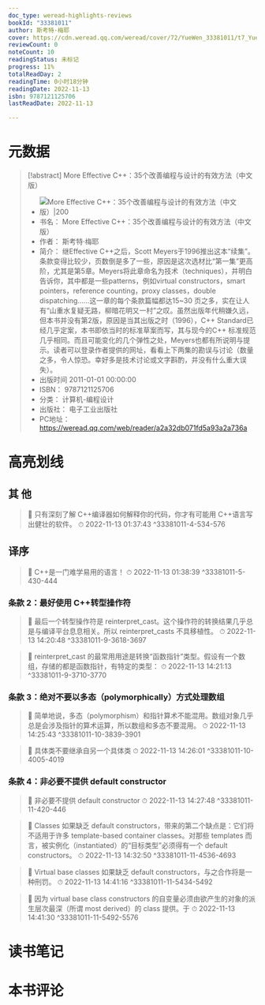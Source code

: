 ```yaml
---
doc_type: weread-highlights-reviews
bookId: "33381011"
author: 斯考特·梅耶
cover: https://cdn.weread.qq.com/weread/cover/72/YueWen_33381011/t7_YueWen_33381011.jpg
reviewCount: 0
noteCount: 10
readingStatus: 未标记
progress: 11%
totalReadDay: 2
readingTime: 0小时18分钟
readingDate: 2022-11-13
isbn: 9787121125706
lastReadDate: 2022-11-13

---
```

# 元数据
> [!abstract] More Effective C++：35个改善编程与设计的有效方法（中文版）
> - ![ More Effective C++：35个改善编程与设计的有效方法（中文版）|200](https://cdn.weread.qq.com/weread/cover/72/YueWen_33381011/t7_YueWen_33381011.jpg)
> - 书名： More Effective C++：35个改善编程与设计的有效方法（中文版）
> - 作者： 斯考特·梅耶
> - 简介： 继Effective C++之后，Scott Meyers于1996推出这本“续集”。条款变得比较少，页数倒是多了一些，原因是这次选材比“第一集”更高阶，尤其是第5章。Meyers将此章命名为技术（techniques），并明白告诉你，其中都是一些patterns，例如virtual constructors，smart pointers，reference counting，proxy classes，double dispatching……这一章的每个条款篇幅都达15~30 页之多，实在让人有“山重水复疑无路，柳暗花明又一村”之叹。虽然出版年代稍嫌久远，但本书并没有第2版，原因是当其出版之时（1996），C++ Standard已经几乎定案，本书即依当时的标准草案而写，其与现今的C++ 标准规范几乎相同。而且可能变化的几个弹性之处，Meyers也都有所说明与提示。读者可以登录作者提供的网址，看看上下两集的勘误与讨论（数量之多，令人惊恐。幸好多是技术讨论或文字斟酌，并没有什么重大误失）。
> - 出版时间 2011-01-01 00:00:00
> - ISBN： 9787121125706
> - 分类： 计算机-编程设计
> - 出版社： 电子工业出版社
> - PC地址：https://weread.qq.com/web/reader/a2a32db071fd5a93a2a736a

# 高亮划线

## 其 他

> 📌 只有深刻了解 C++编译器如何解释你的代码，你才有可能用 C++语言写出健壮的软件。 
> ⏱ 2022-11-13 01:37:43 ^33381011-4-534-576

## 译序

> 📌 C++是一门难学易用的语言！ 
> ⏱ 2022-11-13 01:38:39 ^33381011-5-430-444

### 条款 2：最好使用 C++转型操作符

> 📌 最后一个转型操作符是 reinterpret_cast。这个操作符的转换结果几乎总是与编译平台息息相关。所以 reinterpret_casts 不具移植性。 
> ⏱ 2022-11-13 14:20:48 ^33381011-9-3618-3697

> 📌 reinterpret_cast 的最常用用途是转换“函数指针”类型。假设有一个数组，存储的都是函数指针，有特定的类型： 
> ⏱ 2022-11-13 14:21:13 ^33381011-9-3710-3770

### 条款 3：绝对不要以多态（polymorphically）方式处理数组

> 📌 简单地说，多态（polymorphism）和指针算术不能混用。数组对象几乎总是会涉及指针的算术运算，所以数组和多态不要混用。 
> ⏱ 2022-11-13 14:25:43 ^33381011-10-3839-3901

> 📌 具体类不要继承自另一个具体类 
> ⏱ 2022-11-13 14:26:01 ^33381011-10-4005-4019

### 条款 4：非必要不提供 default constructor

> 📌 非必要不提供 default constructor 
> ⏱ 2022-11-13 14:27:48 ^33381011-11-420-446

> 📌 Classes 如果缺乏 default constructors，带来的第二个缺点是：它们将不适用于许多 template-based container classes。对那些 templates 而言，被实例化（instantiated）的“目标类型”必须得有一个 default constructors。 
> ⏱ 2022-11-13 14:32:50 ^33381011-11-4536-4693

> 📌 Virtual base classes 如果缺乏 default constructors，与之合作将是一种刑罚。 
> ⏱ 2022-11-13 14:41:16 ^33381011-11-5434-5492

> 📌 因为 virtual base class constructors 的自变量必须由欲产生的对象的派生层次最深（所谓 most derived）的 class 提供。于 
> ⏱ 2022-11-13 14:41:30 ^33381011-11-5492-5576

# 读书笔记

# 本书评论
